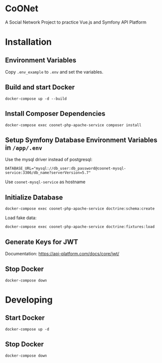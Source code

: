 # CoONet

A Social Network Project to practice Vue.js and Symfony API Platform

# Installation

## Environment Variables

Copy `.env_example` to `.env` and set the variables.

## Build and start Docker

`docker-compose up -d --build`

## Install Composer Dependencies

`docker-compose exec coonet-php-apache-service composer install`

## Setup Symfony Database Environment Variables in `/app/.env`

Use the mysql driver instead of postgresql:

`DATABASE_URL="mysql://db_user:db_password@coonet-mysql-service:3306/db_name?serverVersion=5.7"`

Use `coonet-mysql-service` as hostname

## Initialize Database

`docker-compose exec coonet-php-apache-service doctrine:schema:create`

Load fake data:

`docker-compose exec coonet-php-apache-service doctrine:fixtures:load`

## Generate Keys for JWT
Documentation: https://api-platform.com/docs/core/jwt/

## Stop Docker

`docker-compose down`

# Developing

## Start Docker

`docker-compose up -d`

## Stop Docker

`docker-compose down`
